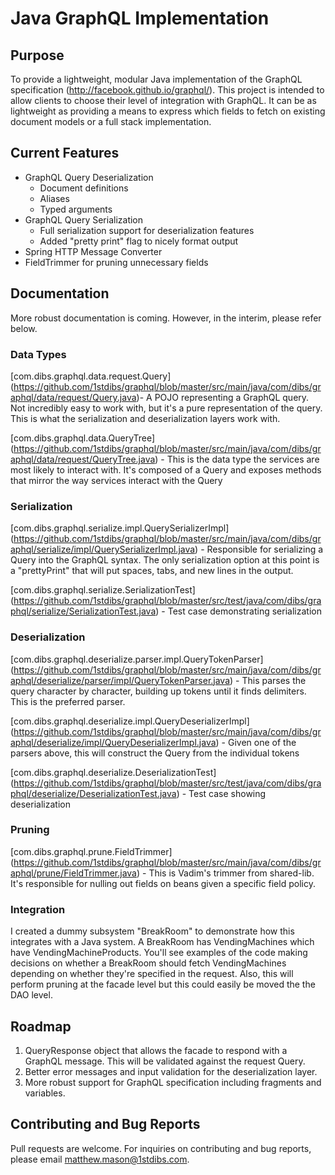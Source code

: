 # Java GraphQL Implementation

## Purpose
To provide a lightweight, modular Java implementation of the GraphQL specification (http://facebook.github.io/graphql/). This project is intended to allow clients to choose their level of integration with GraphQL. It can be as lightweight as providing a means to express which fields to fetch on existing document models or a full stack implementation.

## Current Features
* GraphQL Query Deserialization
  * Document definitions
  * Aliases
  * Typed arguments
* GraphQL Query Serialization
  * Full serialization support for deserialization features
  * Added "pretty print" flag to nicely format output
* Spring HTTP Message Converter
* FieldTrimmer for pruning unnecessary fields

## Documentation
More robust documentation is coming. However, in the interim, please refer below.

### Data Types
[com.dibs.graphql.data.request.Query] (https://github.com/1stdibs/graphql/blob/master/src/main/java/com/dibs/graphql/data/request/Query.java)- A POJO representing a GraphQL query. Not incredibly easy to work with, but it's a pure representation of the query. This is what the serialization and deserialization layers work with.

[com.dibs.graphql.data.QueryTree] (https://github.com/1stdibs/graphql/blob/master/src/main/java/com/dibs/graphql/data/request/QueryTree.java) - This is the data type the services are most likely to interact with. It's composed of a Query and exposes methods that mirror the way services interact with the Query


### Serialization
[com.dibs.graphql.serialize.impl.QuerySerializerImpl] (https://github.com/1stdibs/graphql/blob/master/src/main/java/com/dibs/graphql/serialize/impl/QuerySerializerImpl.java) - Responsible for serializing a Query into the GraphQL syntax. The only serialization option at this point is a "prettyPrint" that will put spaces, tabs, and new lines in the output.

[com.dibs.graphql.serialize.SerializationTest] (https://github.com/1stdibs/graphql/blob/master/src/test/java/com/dibs/graphql/serialize/SerializationTest.java) - Test case demonstrating serialization


### Deserialization
[com.dibs.graphql.deserialize.parser.impl.QueryTokenParser] (https://github.com/1stdibs/graphql/blob/master/src/main/java/com/dibs/graphql/deserialize/parser/impl/QueryTokenParser.java) - This parses the query character by character, building up tokens until it finds delimiters. This is the preferred parser.

[com.dibs.graphql.deserialize.impl.QueryDeserializerImpl] (https://github.com/1stdibs/graphql/blob/master/src/main/java/com/dibs/graphql/deserialize/impl/QueryDeserializerImpl.java) - Given one of the parsers above, this will construct the Query from the individual tokens

[com.dibs.graphql.deserialize.DeserializationTest] (https://github.com/1stdibs/graphql/blob/master/src/test/java/com/dibs/graphql/deserialize/DeserializationTest.java) - Test case showing deserialization

### Pruning
[com.dibs.graphql.prune.FieldTrimmer] (https://github.com/1stdibs/graphql/blob/master/src/main/java/com/dibs/graphql/prune/FieldTrimmer.java) - This is Vadim's trimmer from shared-lib. It's responsible for nulling out fields on beans given a specific field policy.

### Integration
I created a dummy subsystem "BreakRoom" to demonstrate how this integrates with a Java system. A BreakRoom has VendingMachines which have VendingMachineProducts. You'll see examples of the code making decisions on whether a BreakRoom should fetch VendingMachines depending on whether they're specified in the request. Also, this will perform pruning at the facade level but this could easily be moved the the DAO level.

## Roadmap
1. QueryResponse object that allows the facade to respond with a GraphQL message. This will be validated against the request Query.
2. Better error messages and input validation for the deserialization layer.
3. More robust support for GraphQL specification including fragments and variables.

## Contributing and Bug Reports
Pull requests are welcome. For inquiries on contributing and bug reports, please email matthew.mason@1stdibs.com.



